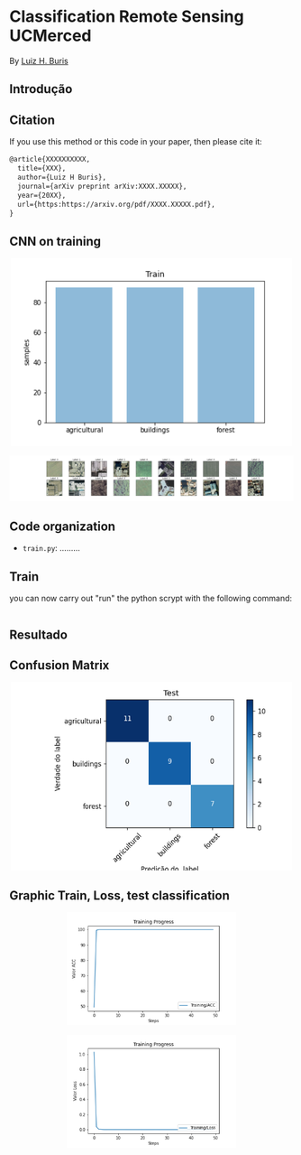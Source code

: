 # Classification Remote Sensing UCMerced

By [Luiz H. Buris](http://)


## Introdução



## Citation

If you use this method or this code in your paper, then please cite it:

```
@article{XXXXXXXXXX,
  title={XXX},
  author={Luiz H Buris},
  journal={arXiv preprint arXiv:XXXX.XXXXX},
  year={20XX},
  url={https:https://arxiv.org/pdf/XXXX.XXXXX.pdf},
}
```

##  CNN on training

<p align="center">
<img src="./fig/balanced.png" width="500px"></img>
</p>

<p align="center">
<img src="./fig/example_distribution.png" width="1200px"></img>
</p>


## Code organization

- `train.py`: .........



## Train
you can now carry out "run" the python scrypt with the following command:

```sh


```

## Resultado

## Confusion Matrix 

<p align="center">
<img src="./fig/confusion_matrix.png" width="500px"></img>
</p>


## Graphic Train, Loss, test classification


<p align="center">
<img src="./fig/trainACC.png" width="300px"></img>
</p>

<p align="center">
<img src="./fig/trainLoss.png" width="300px"></img>
</p>
